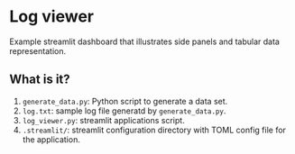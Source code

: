 # Log viewer

Example streamlit dashboard that illustrates side panels and
tabular data representation.

## What is it?

1. `generate_data.py`: Python script to generate a data set.
1. `log.txt`: sample log file generatd by `generate_data.py`.
1. `log_viewer.py`: streamlit applications script.
1. `.streamlit/`: streamlit configuration directory with
   TOML config file for the application.
